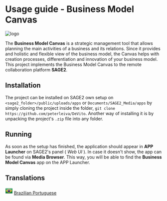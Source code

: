 # Usage guide - Business Model Canvas

![logo](https://github.com/peterleiva/DeVito/blob/develop/bmc.png)

The **Business Model Canvas** is a strategic management tool that allows planning the main activities of a business and its relations. Since it provides and holistic and flexible view of the business model, the Canvas helps with creation processes, differentiation and innovation of your business model. This project implements the Business Model Canvas to the remote collaboration platform **SAGE2**.

## Installation

The project can be installed on SAGE2 own setup on `<sage2_folder>/public/uploads/apps` or `Documents/SAGE2_Media/apps` by simply cloning the project inside the folder,  `git clone https://github.com/peterleiva/DeVito`. Another way of installing it is by unpacking the project's `.zip` file into any folder.

## Running

As soon as the setup has finished, the application should appear in **APP Launcher** on SAGE2's panel ( *Web UI* ). In case it doesn't show, the app can be found via **Media Browser**. This way, you will be able to find the **Business Model Canvas** app on the APP Launcher.

## Translations

  ![br](https://raw.githubusercontent.com/gosquared/flags/master/flags/flags/shiny/24/Brazil.png) [Brazilian Portuguese](https://github.com/peterleiva/DeVito/README_pt-br.md)
